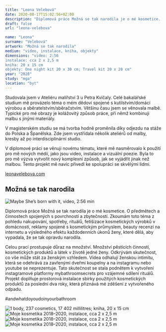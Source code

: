 ```yaml
---
title: "Leona Velebová"
date: 2020-08-17T15:02:56+02:00
description: "Diplomová práce Možná se tak narodila je o mé kosmetice. O předmětech a činnostech spojených s povrchností a zbytečností."
draft: false
url: "leona-velebova"

name: "Leona"
surname: "Velebová"
artwork: "Možná se tak narodila"
medium: "video, instalace, kniha, objekty"
dimensions: "video: 2:56
instalace: cca 2 x 2,5 m
kniha: 20 x 15 cm
objekty: One night kit 20 x 30 cm; Travel kit 20 x 20 cm"
year: "2020"
study: "mga"
location: "byt"
---
```


Studovala jsem v Ateliéru malířství 3 u Petra Kvíčaly. Celé bakalářské studium mě provázelo téma o mém dědovi spojené s kutilstvím/domácí výrobou a sběratelstvím/sběračstvím. Většinu času jsem se věnovala malbě. Typické pro mé obrazy je kolážovitý způsob práce, při němž kombinuji malbu s jinými materiály.

V magisterském studiu se má tvorba hodně proměnila díky odjezdu na stáže do Polska a Španělska. Zde jsem vystřídala několik ateliérů od malby, kresby až po interdisciplinární studio.

V diplomové práci se věnuji novému tématu, které mě nasměrovalo k použití pro mě nových médií, jako jsou video, instalace a vizuální poezie. Byla to pro mě výzva vytvořit nový komplexní způsob, jak se vyjádřit jinak než malbou. Tento projekt mě navíc přivedl ke spolupráci se skvělými lidmi.

[leonavelebova.com](http://leonavelebova.com)

## Možná se tak narodila

![Maybe She’s born with it, video, 2:56 min](/2020/velebova/1.jpg)

Diplomová práce Možná se tak narodila je o mé kosmetice. O předmětech a činnostech spojených s povrchností a zbytečností. Zkoumám toto téma z pohledu nakupování, spotřeby, rituálů, fetišizace kosmetických výrobků v domácnosti, reklamy spojené s kosmetickým průmyslem, beauty recenzí na internetu a výsledného efektu každodenních úkonů ženy, které dělá, aby vypadala, že se tak opravdu narodila.

Celou prací prostupuje důraz na množství. Množství pěstících činností, kosmetických produktů a látek v životě jedné ženy. Odkrývám skutečnost, co vše může stát za ženským vzhledem. Videa odhalují ženskou intimitu, která se odehrává za zavřenými dveřmi koupelny a na instagramu nebo youtube se neprezentuje. Tato skutečnost se stala podnětem k vytvoření instagramové platformy mybathroomsecrets pro vzájemné sdílení rituálů. Projekt doplňuje prostorová instalace sbírky použitých kosmetických produktů za poslední dva roky, která přiznává mé zděšení z vytvořeného odpadu.

#andwhatdoyoudoinyourbathroom

![1 body, 237 cosmetics, 17 402 millilitres; kniha, 20 x 15 cm](/2020/velebova/2.jpg)
![Moje kosmetika 2018–2020, instalace, cca 2 x 2,5 m](/2020/velebova/3.jpg)
![Moje kosmetika 2018–2020, instalace, cca 2 x 2,5 m](/2020/velebova/4.jpg)
![Moje kosmetika 2018–2020, instalace, cca 2 x 2,5 m](/2020/velebova/5.jpg)
